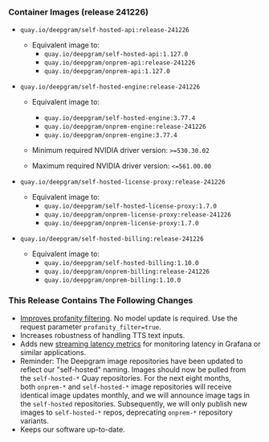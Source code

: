 ### Container Images (release 241226)

- `quay.io/deepgram/self-hosted-api:release-241226`
  - Equivalent image to:
    - `quay.io/deepgram/self-hosted-api:1.127.0`
    - `quay.io/deepgram/onprem-api:release-241226`
    - `quay.io/deepgram/onprem-api:1.127.0`




- `quay.io/deepgram/self-hosted-engine:release-241226`
  - Equivalent image to:
    - `quay.io/deepgram/self-hosted-engine:3.77.4`
    - `quay.io/deepgram/onprem-engine:release-241226`
    - `quay.io/deepgram/onprem-engine:3.77.4`


  - Minimum required NVIDIA driver version: `>=530.30.02`
  - Maximum required NVIDIA driver version: `<=561.00.00`


- `quay.io/deepgram/self-hosted-license-proxy:release-241226`
  - Equivalent image to:
    - `quay.io/deepgram/self-hosted-license-proxy:1.7.0`
    - `quay.io/deepgram/onprem-license-proxy:release-241226`
    - `quay.io/deepgram/onprem-license-proxy:1.7.0`




- `quay.io/deepgram/self-hosted-billing:release-241226`
  - Equivalent image to:
    - `quay.io/deepgram/self-hosted-billing:1.10.0`
    - `quay.io/deepgram/onprem-billing:release-241226`
    - `quay.io/deepgram/onprem-billing:1.10.0`





### This Release Contains The Following Changes

- [Improves profanity filtering](https://deepgram.com/changelog/improved-profanity-filtering).  No model update is required. Use the request parameter `profanity_filter=true`.
- Increases robustness of handling TTS text inputs.
- Adds new [streaming latency metrics](https://developers.deepgram.com/docs/metrics-guide#streaming-latency-metrics) for monitoring latency in Grafana or similar applications.
- Reminder: The Deepgram image repositories have been updated to reflect our "self-hosted" naming. Images should now be pulled from the `self-hosted-*` Quay repositories. For the next eight months, both `onprem-*` and `self-hosted-*` image repositories will receive identical image updates monthly, and we will announce image tags in the `self-hosted` repositories. Subsequently, we will only publish new images to `self-hosted-*` repos, deprecating `onprem-*` repository variants.
- Keeps our software up-to-date.




